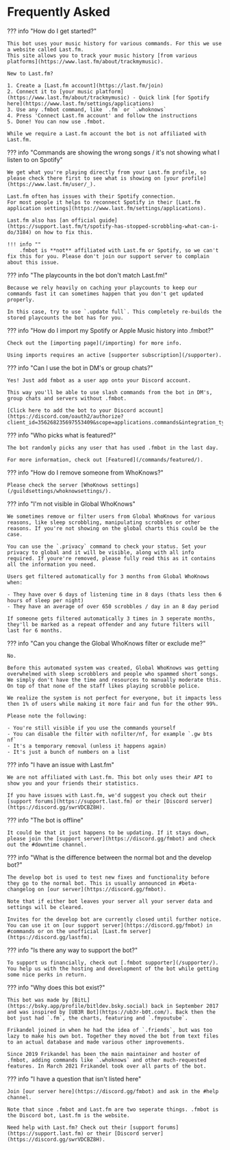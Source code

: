# Frequently Asked

??? info "How do I get started?"

    This bot uses your music history for various commands. For this we use a website called Last.fm. 
    This site allows you to track your music history [from various platforms](https://www.last.fm/about/trackmymusic).

    New to Last.fm?

    1. Create a [Last.fm account](https://last.fm/join)
    2. Connect it to [your music platform](https://www.last.fm/about/trackmymusic) - Quick link [for Spotify here](https://www.last.fm/settings/applications)
    3. Use any .fmbot command, like `.fm` or `.whoknows`
    4. Press 'Connect Last.fm account' and follow the instructions
    5. Done! You can now use .fmbot.

    While we require a Last.fm account the bot is not affiliated with Last.fm.

??? info "Commands are showing the wrong songs / it's not showing what I listen to on Spotify"

    We get what you're playing directly from your Last.fm profile, so please check there first to see what is showing on [your profile](https://www.last.fm/user/_). 

    Last.fm often has issues with their Spotify connection. 
    For most people it helps to reconnect Spotify in their [Last.fm application settings](https://www.last.fm/settings/applications). 

    Last.fm also has [an official guide](https://support.last.fm/t/spotify-has-stopped-scrobbling-what-can-i-do/3184) on how to fix this.

    !!! info ""
        .fmbot is **not** affiliated with Last.fm or Spotify, so we can't fix this for you. Please don't join our support server to complain about this issue.

??? info "The playcounts in the bot don't match Last.fm!"

    Because we rely heavily on caching your playcounts to keep our commands fast it can sometimes happen that you don't get updated properly.

    In this case, try to use `.update full`. This completely re-builds the stored playcounts the bot has for you. 

??? info "How do I import my Spotify or Apple Music history into .fmbot?"

    Check out the [importing page](/importing) for more info.

    Using imports requires an active [supporter subscription](/supporter).

??? info "Can I use the bot in DM's or group chats?"

    Yes! Just add fmbot as a user app onto your Discord account.

    This way you'll be able to use slash commands from the bot in DM's, group chats and servers without .fmbot.

    [Click here to add the bot to your Discord account](https://discord.com/oauth2/authorize?client_id=356268235697553409&scope=applications.commands&integration_type=1)

??? info "Who picks what is featured?"

    The bot randomly picks any user that has used .fmbot in the last day.

    For more information, check out [Featured](/commands/featured/).

??? info "How do I remove someone from WhoKnows?"

    Please check the server [WhoKnows settings](/guildsettings/whoknowsettings/).

??? info "I'm not visible in Global WhoKnows"

    We sometimes remove or filter users from Global WhoKnows for various reasons, like sleep scrobbling, manipulating scrobbles or other reasons. If you're not showing on the global charts this could be the case.

    You can use the `.privacy` command to check your status. Set your privacy to global and it will be visible, along with all info required. If youre're removed, please fully read this as it contains all the information you need.

    Users get filtered automatically for 3 months from Global WhoKnows when:

    - They have over 6 days of listening time in 8 days (thats less then 6 hours of sleep per night)
    - They have an average of over 650 scrobbles / day in an 8 day period

    If someone gets filtered automatically 3 times in 3 seperate months, they'll be marked as a repeat offender and any future filters will last for 6 months.

??? info "Can you change the Global WhoKnows filter or exclude me?"

    No.

    Before this automated system was created, Global WhoKnows was getting overwhelmed with sleep scrobblers and people who spammed short songs. We simply don't have the time and resources to manually moderate this. On top of that none of the staff likes playing scrobble police.

    We realize the system is not perfect for everyone, but it impacts less then 1% of users while making it more fair and fun for the other 99%.

    Please note the following:

    - You're still visible if you use the commands yourself
    - You can disable the filter with nofilter/nf, for example `.gw bts nf`
    - It's a temporary removal (unless it happens again)
    - It's just a bunch of numbers on a list

??? info "I have an issue with Last.fm"

    We are not affiliated with Last.fm. This bot only uses their API to show you and your friends their statistics.

    If you have issues with Last.fm, we'd suggest you check out their [support forums](https://support.last.fm) or their [Discord server](https://discord.gg/swrVDCBZ8H).

??? info "The bot is offline"

    It could be that it just happens to be updating. If it stays down, please join the [support server](https://discord.gg/fmbot) and check out the #downtime channel.

??? info "What is the difference between the normal bot and the develop bot?"

    The develop bot is used to test new fixes and functionality before they go to the normal bot. This is usually announced in #beta-changelog on [our server](https://discord.gg/fmbot).

    Note that if either bot leaves your server all your server data and settings will be cleared.

    Invites for the develop bot are currently closed until further notice. You can use it on [our support server](https://discord.gg/fmbot) in #commands or on the unofficial [Last.fm server](https://discord.gg/lastfm).


??? info "Is there any way to support the bot?"

    To support us financially, check out [.fmbot supporter](/supporter/). You help us with the hosting and development of the bot while getting some nice perks in return.

??? info "Why does this bot exist?"

    This bot was made by [BitL](https://bsky.app/profile/bitldev.bsky.social) back in September 2017 and was inspired by [UB3R Bot](https://ub3r-b0t.com/). Back then the bot just had `.fm`, the charts, featuring and `.fmyoutube`. 

    Frikandel joined in when he had the idea of `.friends`, but was too lazy to make his own bot. Together they moved the bot from text files to an actual database and made various other improvements.

    Since 2019 Frikandel has been the main maintainer and hoster of .fmbot, adding commands like `.whoknows` and other much-requested features. In March 2021 Frikandel took over all parts of the bot.

??? info "I have a question that isn't listed here"

    Join [our server here](https://discord.gg/fmbot) and ask in the #help channel.

    Note that since .fmbot and Last.fm are two seperate things. .fmbot is the Discord bot, Last.fm is the website.

    Need help with Last.fm? Check out their [support forums](https://support.last.fm) or their [Discord server](https://discord.gg/swrVDCBZ8H).